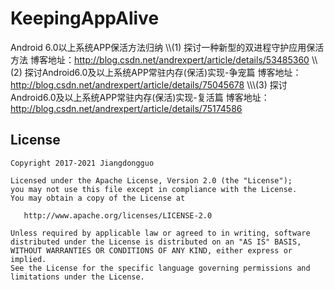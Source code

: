 # KeepingAppAlive
Android 6.0以上系统APP保活方法归纳
\\\\\(1) 探讨一种新型的双进程守护应用保活方法
博客地址：http://blog.csdn.net/andrexpert/article/details/53485360
\\\\\(2) 探讨Android6.0及以上系统APP常驻内存(保活)实现-争宠篇
博客地址：http://blog.csdn.net/andrexpert/article/details/75045678
\\\\\\(3) 探讨Android6.0及以上系统APP常驻内存(保活)实现-复活篇
博客地址：http://blog.csdn.net/andrexpert/article/details/75174586

License
-------

    Copyright 2017-2021 Jiangdongguo

    Licensed under the Apache License, Version 2.0 (the "License");
    you may not use this file except in compliance with the License.
    You may obtain a copy of the License at

       http://www.apache.org/licenses/LICENSE-2.0

    Unless required by applicable law or agreed to in writing, software
    distributed under the License is distributed on an "AS IS" BASIS,
    WITHOUT WARRANTIES OR CONDITIONS OF ANY KIND, either express or implied.
    See the License for the specific language governing permissions and
    limitations under the License.
